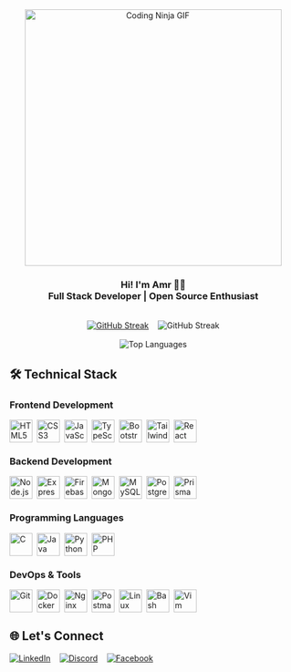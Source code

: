 <div align="center">
  <img height="450" src="https://64.media.tumblr.com/13d2c753eed929097cc13bbb1d3e482c/244060921ab77c76-5f/s1280x1920/95aba83fc114f2cac774427ffe15541c65c552e3.gifv" alt="Coding Ninja GIF"/>
</div>

<h3 align="center">
  Hi! I'm Amr 🥷🏻 <br/>
  Full Stack Developer | Open Source Enthusiast
</h3>

<br/>

<div align="center">
  <div style="display: flex; flex-direction: column; align-items: center;">
    <div style="display: flex; justify-content: center; gap: 1rem; flex-wrap: wrap;">
      <a href="https://git.io/streak-stats" target="_blank">
        <img src="https://streak-stats.demolab.com/?user=AmrYasserSaber&theme=dark" alt="GitHub Streak"/>
      </a>
      <img align="center" src="https://github-readme-streak-stats.herokuapp.com/?user=amryassersaber&theme=github-dark&hide_border=false" alt="GitHub Streak"/>
    </div>
    <img src="https://github-readme-stats.vercel.app/api/top-langs/?username=AmrYasserSaber&theme=github_dark&hide_border=false&include_all_commits=true&count_private=true&layout=compact" alt="Top Languages" style="margin-top: 1rem;"/>
  </div>
</div>

## 🛠️ Technical Stack

### Frontend Development
<div align="left" style="display: flex; flex-wrap: wrap; gap: .5rem">
  <img src="https://skillicons.dev/icons?i=html" height="40" alt="HTML5"/>
  <img src="https://skillicons.dev/icons?i=css" height="40" alt="CSS3"/>
  <img src="https://skillicons.dev/icons?i=js" height="40" alt="JavaScript"/>
  <img src="https://skillicons.dev/icons?i=ts" height="40" alt="TypeScript"/>
  <img src="https://skillicons.dev/icons?i=bootstrap" height="40" alt="Bootstrap"/>
  <img src="https://skillicons.dev/icons?i=tailwind" height="40" alt="Tailwind CSS"/>
  <img src="https://skillicons.dev/icons?i=react" height="40" alt="React"/>
</div>

### Backend Development
<div align="left" style="display: flex; flex-wrap: wrap; gap: .5rem">
  <img src="https://skillicons.dev/icons?i=nodejs" height="40" alt="Node.js"/>
  <img src="https://skillicons.dev/icons?i=express" height="40" alt="Express.js"/>
  <img src="https://skillicons.dev/icons?i=firebase" height="40" alt="Firebase"/>
  <img src="https://skillicons.dev/icons?i=mongodb" height="40" alt="MongoDB"/>
  <img src="https://skillicons.dev/icons?i=mysql" height="40" alt="MySQL"/>
  <img src="https://skillicons.dev/icons?i=postgresql" height="40" alt="PostgreSQL"/>
  <img src="https://skillicons.dev/icons?i=prisma" height="40" alt="Prisma"/>
</div>

### Programming Languages
<div align="left" style="display: flex; flex-wrap: wrap; gap: .5rem">
  <img src="https://skillicons.dev/icons?i=c" height="40" alt="C"/>
  <img src="https://skillicons.dev/icons?i=java" height="40" alt="Java"/>
  <img src="https://skillicons.dev/icons?i=python" height="40" alt="Python"/>
  <img src="https://skillicons.dev/icons?i=php" height="40" alt="PHP"/>
</div>

### DevOps & Tools
<div align="left" style="display: flex; flex-wrap: wrap; gap: .5rem">
  <img src="https://skillicons.dev/icons?i=git" height="40" alt="Git"/>
  <img src="https://skillicons.dev/icons?i=docker" height="40" alt="Docker"/>
  <img src="https://skillicons.dev/icons?i=nginx" height="40" alt="Nginx"/>
  <img src="https://skillicons.dev/icons?i=postman" height="40" alt="Postman"/>
  <img src="https://skillicons.dev/icons?i=linux" height="40" alt="Linux"/>
  <img src="https://skillicons.dev/icons?i=bash" height="40" alt="Bash"/>
  <img src="https://skillicons.dev/icons?i=vim" height="40" alt="Vim"/>
</div>

## 🌐 Let's Connect
<div align="left" style="display: flex; gap: 1rem;">
  <a href="https://linkedin.com/in/amr-yasser-559b59228" target="_blank">
    <img src="https://img.shields.io/badge/LinkedIn-0077B5?style=for-the-badge&logo=linkedin&logoColor=white" alt="LinkedIn"/>
  </a>
  <a href="https://discordapp.com/users/534798660559699968" target="_blank">
    <img src="https://img.shields.io/badge/Discord-5865F2?style=for-the-badge&logo=discord&logoColor=white" alt="Discord"/>
  </a>
  <a href="https://facebook.com/amr1yassr" target="_blank">
    <img src="https://img.shields.io/badge/Facebook-1877F2?style=for-the-badge&logo=facebook&logoColor=white" alt="Facebook"/>
  </a>
</div>
